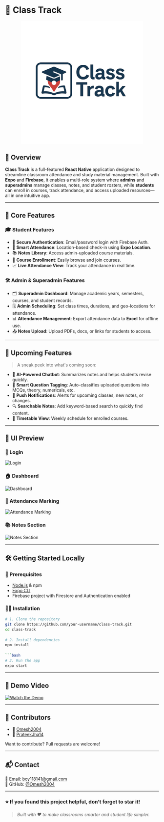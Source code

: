 # 📌 Class Track

<p align="center">
  <img src="assets/images/logo.png" alt="Class Track Logo" width="400"/>
</p>

## 📖 Overview

**Class Track** is a full-featured **React Native** application designed to streamline classroom attendance and study material management. Built with **Expo** and **Firebase**, it enables a multi-role system where **admins** and **superadmins** manage classes, notes, and student rosters, while **students** can enroll in courses, track attendance, and access uploaded resources—all in one intuitive app.

---

## 🚀 Core Features

### 🎓 Student Features
- 🔐 **Secure Authentication**: Email/password login with Firebase Auth.
- 📍 **Smart Attendance**: Location-based check-in using **Expo Location**.
- 📚 **Notes Library**: Access admin-uploaded course materials.
- 📝 **Course Enrollment**: Easily browse and join courses.
- 📈 **Live Attendance View**: Track your attendance in real time.

### 🛠️ Admin & Superadmin Features
- 🗂 **Superadmin Dashboard**: Manage academic years, semesters, courses, and student records.
- 🗓 **Admin Scheduling**: Set class times, durations, and geo-locations for attendance.
- 📊 **Attendance Management**: Export attendance data to **Excel** for offline use.
- 📤 **Notes Upload**: Upload PDFs, docs, or links for students to access.

---

## 🌟 Upcoming Features

> A sneak peek into what's coming soon:

- 🤖 **AI-Powered Chatbot**: Summarizes notes and helps students revise quickly.
- 🧠 **Smart Question Tagging**: Auto-classifies uploaded questions into MCQs, theory, numericals, etc.
- 🔔 **Push Notifications**: Alerts for upcoming classes, new notes, or changes.
- 🔍 **Searchable Notes**: Add keyword-based search to quickly find content.
- 📅 **Timetable View**: Weekly schedule for enrolled courses.

---

## 🎨 UI Preview

### 🔐 Login
![Login](link-to-login-image)

### 🏠 Dashboard
![Dashboard](link-to-dashboard-image)

### 📍 Attendance Marking
![Attendance Marking](link-to-attendance-marking-image)

### 📚 Notes Section
![Notes Section](https://imgur.com/a/2HaxsIZ)

---

## 🛠 Getting Started Locally

### 📌 Prerequisites
- [Node.js](https://nodejs.org/) & npm
- [Expo CLI](https://docs.expo.dev/get-started/installation/)
- Firebase project with Firestore and Authentication enabled

### 🧑‍💻 Installation

```bash
# 1. Clone the repository
git clone https://github.com/your-username/class-track.git
cd class-track

# 2. Install dependencies
npm install

```bash
# 3. Run the app
expo start
```

---

<!-- ## 🎥 Demo Video -->

## 🎥 Demo Video

[![Watch the Demo](https://img.youtube.com/vi/uDosMVlFx50/0.jpg)](https://youtu.be/uDosMVlFx50)

---

## 🤝 Contributors

- 👤 [Omesh2004](https://github.com/Omesh2004)
- 👤 [PrateekJha14](https://github.com/PrateekJha14)

Want to contribute? Pull requests are welcome!

---

## 📬 Contact

📧 Email: boy118141@gmail.com  
🐙 GitHub: [@Omesh2004](https://github.com/Omesh2004)

---

### ⭐ If you found this project helpful, don't forget to **star** it!

> _Built with ❤️ to make classrooms smarter and student life simpler._

